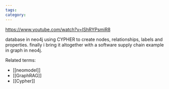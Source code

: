 ```yaml
---
tags: 
category: 
---
```

https://www.youtube.com/watch?v=IShRYPsmiR8

database in neo4j using CYPHER to create nodes, relationships, labels and properties. finally i bring it altogether with a software supply chain example in graph in neo4j.

Related terms:
- [[neomodel]]
- [[GraphRAG]]
- [[Cypher]]